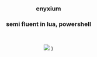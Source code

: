 <div align="center" >
<table width="100%">
  
### enyxium
### semi fluent in lua, powershell
  
&nbsp;<p align="center">![](https://komarev.com/ghpvc/?username=your-github-username&style=plastic)
)<br>

  <div align="center" >
